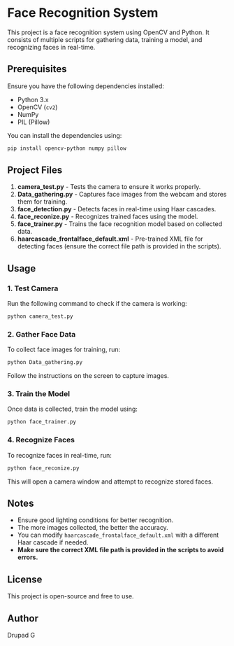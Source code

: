 # Face Recognition System

This project is a face recognition system using OpenCV and Python. It consists of multiple scripts for gathering data, training a model, and recognizing faces in real-time.

## Prerequisites

Ensure you have the following dependencies installed:

- Python 3.x
- OpenCV (`cv2`)
- NumPy
- PIL (Pillow)

You can install the dependencies using:
```bash
pip install opencv-python numpy pillow
```

## Project Files

1. **camera_test.py** - Tests the camera to ensure it works properly.
2. **Data_gathering.py** - Captures face images from the webcam and stores them for training.
3. **face_detection.py** - Detects faces in real-time using Haar cascades.
4. **face_reconize.py** - Recognizes trained faces using the model.
5. **face_trainer.py** - Trains the face recognition model based on collected data.
6. **haarcascade_frontalface_default.xml** - Pre-trained XML file for detecting faces (ensure the correct file path is provided in the scripts).

## Usage

### 1. Test Camera
Run the following command to check if the camera is working:
```bash
python camera_test.py
```

### 2. Gather Face Data
To collect face images for training, run:
```bash
python Data_gathering.py
```
Follow the instructions on the screen to capture images.

### 3. Train the Model
Once data is collected, train the model using:
```bash
python face_trainer.py
```

### 4. Recognize Faces
To recognize faces in real-time, run:
```bash
python face_reconize.py
```
This will open a camera window and attempt to recognize stored faces.

## Notes
- Ensure good lighting conditions for better recognition.
- The more images collected, the better the accuracy.
- You can modify `haarcascade_frontalface_default.xml` with a different Haar cascade if needed.
- **Make sure the correct XML file path is provided in the scripts to avoid errors.**

## License
This project is open-source and free to use.

## Author
Drupad G


